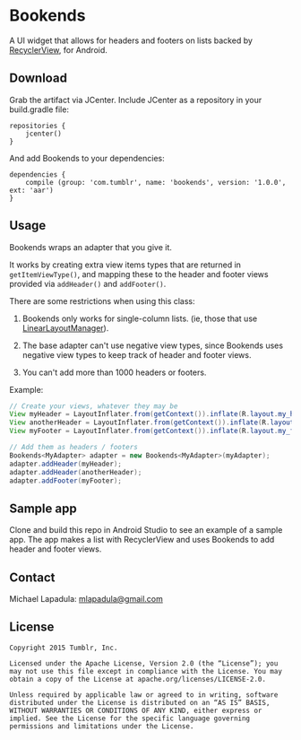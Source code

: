 # Bookends

A UI widget that allows for headers and footers on lists backed by [RecyclerView](https://developer.android.com/reference/android/support/v7/widget/RecyclerView.html), for Android.

## Download

Grab the artifact via JCenter. Include JCenter as a repository in your build.gradle file:

```
repositories {
    jcenter()
}
```

And add Bookends to your dependencies:

```
dependencies {
    compile (group: 'com.tumblr', name: 'bookends', version: '1.0.0', ext: 'aar')
}
```

## Usage

Bookends wraps an adapter that you give it. 

It works by creating extra view items types that are returned in `getItemViewType()`, and mapping these to the header and footer views provided via `addHeader()` and `addFooter()`.

There are some restrictions when using this class:

1. Bookends only works for single-column lists. (ie, those that use [LinearLayoutManager](https://developer.android.com/reference/android/support/v7/widget/LinearLayoutManager.html)).

2. The base adapter can't use negative view types, since Bookends uses negative view types to keep track of header and footer views.

3. You can't add more than 1000 headers or footers.

Example:

```java
// Create your views, whatever they may be
View myHeader = LayoutInflater.from(getContext()).inflate(R.layout.my_header, null);
View anotherHeader = LayoutInflater.from(getContext()).inflate(R.layout.another_header, null);
View myFooter = LayoutInflater.from(getContext()).inflate(R.layout.my_footer, null);

// Add them as headers / footers
Bookends<MyAdapter> adapter = new Bookends<MyAdapter>(myAdapter);
adapter.addHeader(myHeader);
adapter.addHeader(anotherHeader);
adapter.addFooter(myFooter);
```

## Sample app
Clone and build this repo in Android Studio to see an example of a sample app. The app makes a list with RecyclerView and uses Bookends to add header and footer views.

## Contact

Michael Lapadula: mlapadula@gmail.com

## License

```
Copyright 2015 Tumblr, Inc.

Licensed under the Apache License, Version 2.0 (the “License”); you may not use this file except in compliance with the License. You may obtain a copy of the License at apache.org/licenses/LICENSE-2.0.

Unless required by applicable law or agreed to in writing, software distributed under the License is distributed on an “AS IS” BASIS, WITHOUT WARRANTIES OR CONDITIONS OF ANY KIND, either express or implied. See the License for the specific language governing permissions and limitations under the License.
```
